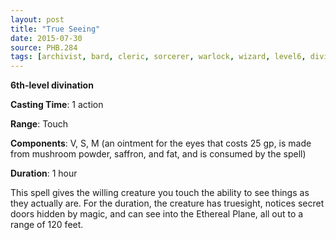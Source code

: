 ```yaml
---
layout: post
title: "True Seeing"
date: 2015-07-30
source: PHB.284
tags: [archivist, bard, cleric, sorcerer, warlock, wizard, level6, divination]
---
```


**6th-level divination**

**Casting Time**: 1 action

**Range**: Touch

**Components**: V, S, M (an ointment for the eyes that costs 25 gp, is made from mushroom powder, saffron, and fat, and is consumed by the spell)

**Duration**: 1 hour

This spell gives the willing creature you touch the ability to see things as they actually are. For the duration, the creature has truesight, notices secret doors hidden by magic, and can see into the Ethereal Plane, all out to a range of 120 feet.
